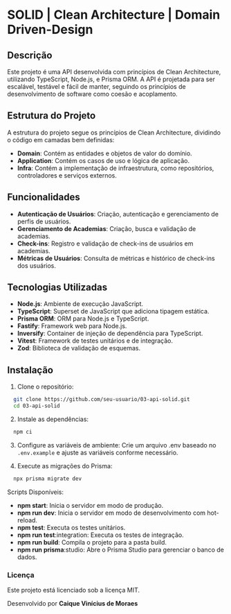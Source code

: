 # SOLID | Clean Architecture | Domain Driven-Design

## Descrição

Este projeto é uma API desenvolvida com princípios de Clean Architecture, utilizando TypeScript, Node.js, e Prisma ORM. A API é projetada para ser escalável, testável e fácil de manter, seguindo os princípios de desenvolvimento de software como coesão e acoplamento.

## Estrutura do Projeto

A estrutura do projeto segue os princípios de Clean Architecture, dividindo o código em camadas bem definidas:

- **Domain**: Contém as entidades e objetos de valor do domínio.
- **Application**: Contém os casos de uso e lógica de aplicação.
- **Infra**: Contém a implementação de infraestrutura, como repositórios, controladores e serviços externos.

## Funcionalidades

- **Autenticação de Usuários**: Criação, autenticação e gerenciamento de perfis de usuários.
- **Gerenciamento de Academias**: Criação, busca e validação de academias.
- **Check-ins**: Registro e validação de check-ins de usuários em academias.
- **Métricas de Usuários**: Consulta de métricas e histórico de check-ins dos usuários.

## Tecnologias Utilizadas

- **Node.js**: Ambiente de execução JavaScript.
- **TypeScript**: Superset de JavaScript que adiciona tipagem estática.
- **Prisma ORM**: ORM para Node.js e TypeScript.
- **Fastify**: Framework web para Node.js.
- **Inversify**: Container de injeção de dependência para TypeScript.
- **Vitest**: Framework de testes unitários e de integração.
- **Zod**: Biblioteca de validação de esquemas.

## Instalação

1. Clone o repositório:
```sh
  git clone https://github.com/seu-usuario/03-api-solid.git
  cd 03-api-solid
```

2. Instale as dependências:
```sh
  npm ci
```

3. Configure as variáveis de ambiente: Crie um arquivo .env baseado no `.env.example` e ajuste as variáveis conforme necessário.

4. Execute as migrações do Prisma:

```sh
  npx prisma migrate dev
```

Scripts Disponíveis:
  - **npm start**: Inicia o servidor em modo de produção.
  - **npm run dev**: Inicia o servidor em modo de desenvolvimento com hot-reload.
  - **npm test**: Executa os testes unitários.
  - **npm run test**:integration: Executa os testes de integração.
  - **npm run build**: Compila o projeto para a pasta build.
  - **npm run prisma**:studio: Abre o Prisma Studio para gerenciar o banco de dados.

### Licença
Este projeto está licenciado sob a licença MIT. 

Desenvolvido por **Caique Vinícius de Moraes**

